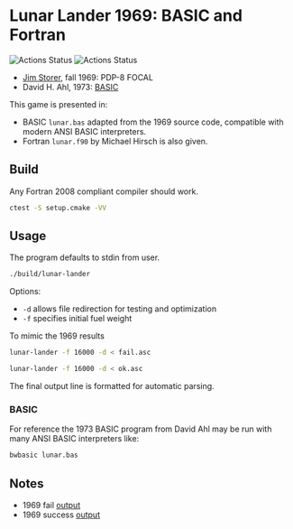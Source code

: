 # Lunar Lander 1969:  BASIC and Fortran

![Actions Status](https://github.com/fortran-gaming/lunar-lander-1969/workflows/ci_meson/badge.svg)
![Actions Status](https://github.com/fortran-gaming/lunar-lander-1969/workflows/ci_cmake/badge.svg)

* [Jim Storer](http://www.cs.brandeis.edu/~storer/LunarLander/LunarLander.html), fall 1969: PDP-8 FOCAL
* David H. Ahl, 1973: [BASIC](http://www.cs.brandeis.edu/~storer/LunarLander/LunarLander/Articles/Rocket-101BasicComputerGames.pdf)

This game is presented in:

* BASIC `lunar.bas` adapted from the 1969 source code, compatible with modern ANSI BASIC interpreters.
* Fortran `lunar.f90` by Michael Hirsch is also given.

## Build
Any Fortran 2008 compliant compiler should work.

```sh
ctest -S setup.cmake -VV
```

## Usage

The program defaults to stdin from user.

```sh
./build/lunar-lander
```

Options:

* `-d` allows file redirection for testing and optimization
* `-f` specifies initial fuel weight

To mimic the 1969 results

```sh
lunar-lander -f 16000 -d < fail.asc

lunar-lander -f 16000 -d < ok.asc
```

The final output line is formatted for automatic parsing.

### BASIC

For reference the 1973 BASIC program from David Ahl may be run with many ANSI BASIC interpreters like:

```sh
bwbasic lunar.bas
```

## Notes

* 1969 fail [output](http://www.cs.brandeis.edu/~storer/LunarLander/LunarLander/LunarLanderSampleOutputPage1.jpg)
* 1969 success [output](http://www.cs.brandeis.edu/~storer/LunarLander/LunarLander/LunarLanderSampleOutputPage2.jpg)
